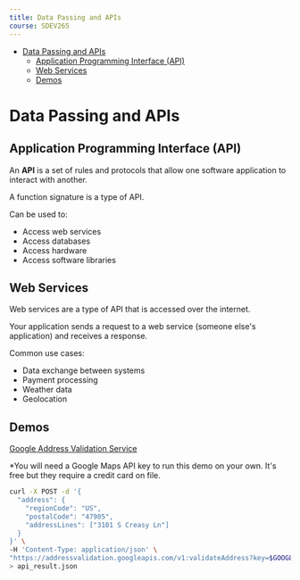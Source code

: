 ```yaml
---
title: Data Passing and APIs
course: SDEV265
---
```


- [Data Passing and APIs](#data-passing-and-apis)
  - [Application Programming Interface (API)](#application-programming-interface-api)
  - [Web Services](#web-services)
  - [Demos](#demos)

# Data Passing and APIs

## Application Programming Interface (API)

An **API** is a set of rules and protocols that allow one software application to interact with another.

A function signature is a type of API.

Can be used to:

- Access web services
- Access databases
- Access hardware
- Access software libraries

## Web Services

Web services are a type of API that is accessed over the internet.

Your application sends a request to a web service (someone else's application) and receives a response.

Common use cases:

- Data exchange between systems
- Payment processing
- Weather data
- Geolocation

## Demos

[Google Address Validation Service](https://developers.google.com/maps/documentation/address-validation/requests-validate-address)

\*You will need a Google Maps API key to run this demo on your own. It's free but they require a credit card on file.

```bash
curl -X POST -d '{
  "address": {
    "regionCode": "US",
    "postalCode": "47905",
    "addressLines": ["3101 S Creasy Ln"]
  }
}' \
-H 'Content-Type: application/json' \
"https://addressvalidation.googleapis.com/v1:validateAddress?key=$GOOGLE_MAPS_API_KEY" \
> api_result.json
```
